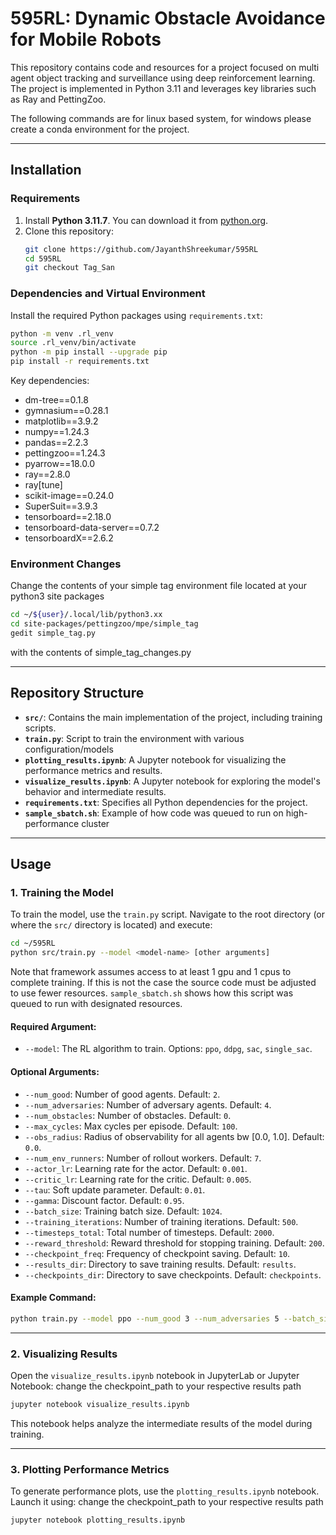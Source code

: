 # 595RL: Dynamic Obstacle Avoidance for Mobile Robots

This repository contains code and resources for a project focused on multi agent object tracking and surveillance using deep reinforcement learning. The project is implemented in Python 3.11 and leverages key libraries such as Ray and PettingZoo.

The following commands are for linux based system, for windows please create a conda environment for the project.

---

## Installation

### Requirements
1. Install **Python 3.11.7**. You can download it from [python.org](https://www.python.org).
2. Clone this repository:
   ```bash
   git clone https://github.com/JayanthShreekumar/595RL
   cd 595RL
   git checkout Tag_San
   ```

### Dependencies and Virtual Environment
Install the required Python packages using `requirements.txt`:
```bash
python -m venv .rl_venv
source .rl_venv/bin/activate
python -m pip install --upgrade pip
pip install -r requirements.txt
```

Key dependencies:
- dm-tree==0.1.8
- gymnasium==0.28.1
- matplotlib==3.9.2
- numpy==1.24.3
- pandas==2.2.3
- pettingzoo==1.24.3
- pyarrow==18.0.0
- ray==2.8.0
- ray[tune]
- scikit-image==0.24.0
- SuperSuit==3.9.3
- tensorboard==2.18.0
- tensorboard-data-server==0.7.2
- tensorboardX==2.6.2


### Environment Changes

Change the contents of your simple tag environment file located at your python3 site packages

```bash
cd ~/${user}/.local/lib/python3.xx
cd site-packages/pettingzoo/mpe/simple_tag
gedit simple_tag.py
```

with the contents of simple_tag_changes.py



---

## Repository Structure

- **`src/`**: Contains the main implementation of the project, including training scripts.
- **`train.py`**: Script to train the environment with various configuration/models
- **`plotting_results.ipynb`**: A Jupyter notebook for visualizing the performance metrics and results.
- **`visualize_results.ipynb`**: A Jupyter notebook for exploring the model's behavior and intermediate results.
- **`requirements.txt`**: Specifies all Python dependencies for the project.
- **`sample_sbatch.sh`**: Example of how code was queued to run on high-performance cluster



---



## Usage

### 1. Training the Model
To train the model, use the `train.py` script. Navigate to the root directory (or where the `src/` directory is located) and execute:

```bash
cd ~/595RL
python src/train.py --model <model-name> [other arguments]
```
Note that framework assumes access to at least 1 gpu and 1 cpus to complete training. If this is not the case the source code must be adjusted to use fewer resources. `sample_sbatch.sh` shows how this script was queued to run with designated resources.

#### Required Argument:
- `--model`: The RL algorithm to train. Options: `ppo`, `ddpg`, `sac`, `single_sac`.

#### Optional Arguments:
- `--num_good`: Number of good agents. Default: `2`.
- `--num_adversaries`: Number of adversary agents. Default: `4`.
- `--num_obstacles`: Number of obstacles. Default: `0`.
- `--max_cycles`: Max cycles per episode. Default: `100`.
- `--obs_radius`: Radius of observability for all agents bw [0.0, 1.0]. Default: `0.0`.
- `--num_env_runners`: Number of rollout workers. Default: `7`.
- `--actor_lr`: Learning rate for the actor. Default: `0.001`.
- `--critic_lr`: Learning rate for the critic. Default: `0.005`.
- `--tau`: Soft update parameter. Default: `0.01`.
- `--gamma`: Discount factor. Default: `0.95`.
- `--batch_size`: Training batch size. Default: `1024`.
- `--training_iterations`: Number of training iterations. Default: `500`.
- `--timesteps_total`: Total number of timesteps. Default: `2000`.
- `--reward_threshold`: Reward threshold for stopping training. Default: `200`.
- `--checkpoint_freq`: Frequency of checkpoint saving. Default: `10`.
- `--results_dir`: Directory to save training results. Default: `results`.
- `--checkpoints_dir`: Directory to save checkpoints. Default: `checkpoints`.

#### Example Command:
```bash
python train.py --model ppo --num_good 3 --num_adversaries 5 --batch_size 2048
```


---


### 2. Visualizing Results
Open the `visualize_results.ipynb` notebook in JupyterLab or Jupyter Notebook:
change the checkpoint_path to your respective results path

```bash
jupyter notebook visualize_results.ipynb
```

This notebook helps analyze the intermediate results of the model during training.


---

### 3. Plotting Performance Metrics
To generate performance plots, use the `plotting_results.ipynb` notebook. Launch it using:
change the checkpoint_path to your respective results path

```bash
jupyter notebook plotting_results.ipynb
```
